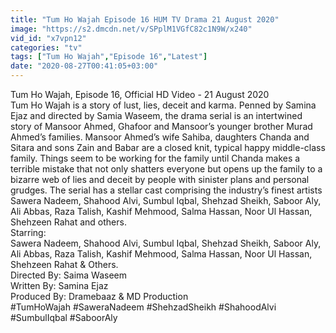 ```yaml
---
title: "Tum Ho Wajah Episode 16 HUM TV Drama 21 August 2020"
image: "https://s2.dmcdn.net/v/SPplM1VGfC82c1N9W/x240"
vid_id: "x7vpn12"
categories: "tv"
tags: ["Tum Ho Wajah","Episode 16","Latest"]
date: "2020-08-27T00:41:05+03:00"
---
```

Tum Ho Wajah, Episode 16, Official HD Video - 21 August 2020  <br>Tum Ho Wajah is a story of lust, lies, deceit and karma. Penned by Samina Ejaz and directed by Samia Waseem, the drama serial is an intertwined story of Mansoor Ahmed, Ghafoor and Mansoor’s younger brother Murad Ahmed’s families. Mansoor Ahmed’s wife Sahiba, daughters Chanda and Sitara and sons Zain and Babar are a closed knit, typical happy middle-class family. Things seem to be working for the family until Chanda makes a terrible mistake that not only shatters everyone but opens up the family to a bizarre web of lies and deceit by people with sinister plans and personal grudges. The serial has a stellar cast comprising the industry’s finest artists Sawera Nadeem, Shahood Alvi, Sumbul Iqbal, Shehzad Sheikh, Saboor Aly, Ali Abbas, Raza Talish, Kashif Mehmood, Salma Hassan, Noor Ul Hassan, Shehzeen Rahat and others.   <br>Starring:  <br>Sawera Nadeem, Shahood Alvi, Sumbul Iqbal, Shehzad Sheikh, Saboor Aly, Ali Abbas, Raza Talish, Kashif Mehmood, Salma Hassan, Noor Ul Hassan, Shehzeen Rahat &amp; Others.  <br>Directed By: Saima Waseem  <br>Written By: Samina Ejaz  <br>Produced By: Dramebaaz &amp; MD Production  <br>#TumHoWajah #SaweraNadeem #ShehzadSheikh #ShahoodAlvi #SumbulIqbal #SaboorAly
